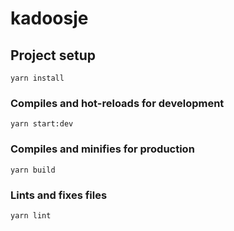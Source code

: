 # kadoosje

## Project setup

```
yarn install
```

### Compiles and hot-reloads for development

```
yarn start:dev
```

### Compiles and minifies for production

```
yarn build
```

### Lints and fixes files

```
yarn lint
```
